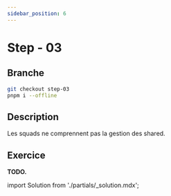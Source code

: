 ```yaml
---
sidebar_position: 6
---
```


# Step - 03

## Branche

```bash
git checkout step-03
pnpm i --offline
```

## Description

Les squads ne comprennent pas la gestion des shared.

## Exercice

**TODO.**

import Solution from './partials/\_solution.mdx';

<Solution step="03" />
